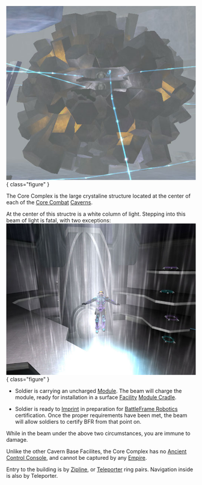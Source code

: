 ![](../images/Core_Complex.jpg){ class="figure" }

The Core Complex is the
large crystaline structure located at the center of each of the
[Core Combat](../items/Core_Combat.md) [Caverns](Caverns.md).

At the center of this structre is a white column of light. Stepping into this
beam of light is fatal, with two exceptions:
![](../images/Core_Beam.jpg){ class="figure" }

- Soldier is carrying an uncharged [Module](../etc/Modules.md). The beam will
  charge the module, ready for installation in a surface
  [Facility](Facilities.md) [Module Cradle](../items/Module_Cradle.md).

<!-- -->

- Soldier is ready to [Imprint](../terminology/BFR_Imprint.md) in preparation
  for [BattleFrame Robotics](../vehicles/BattleFrame_Robotics.md) certification.
  Once the proper requirements have been met, the beam will allow soldiers to
  certify BFR from that point on.

While in the beam under the above two circumstances, you are immune to damage.

Unlike the other Cavern Base Facilites, the Core Complex has no
[Ancient Control Console](../items/Ancient_Control_Console.md), and cannot be
captured by any [Empire](../terminology/Empire.md).

Entry to the building is by [Zipline](../items/Zipline.md), or
[Teleporter](../terminology/Teleporter.md) ring pairs. Navigation inside is also
by Teleporter.



